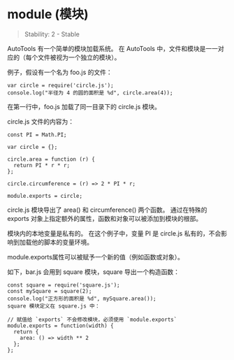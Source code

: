 # module (模块)

> Stability: 2 - Stable

AutoTools 有一个简单的模块加载系统。 在 AutoTools 中，文件和模块是一一对应的（每个文件被视为一个独立的模块）。

例子，假设有一个名为 foo.js 的文件：
```
var circle = require('circle.js');
console.log("半径为 4 的圆的面积是 %d", circle.area(4));
```
在第一行中，foo.js 加载了同一目录下的 circle.js 模块。

circle.js 文件的内容为：
```
const PI = Math.PI;

var circle = {};

circle.area = function (r) {
  return PI * r * r;
};

circle.circumference = (r) => 2 * PI * r;

module.exports = circle;
```
circle.js 模块导出了 area() 和 circumference() 两个函数。 通过在特殊的 exports 对象上指定额外的属性，函数和对象可以被添加到模块的根部。

模块内的本地变量是私有的。 在这个例子中，变量 PI 是 circle.js 私有的，不会影响到加载他的脚本的变量环境。

module.exports属性可以被赋予一个新的值（例如函数或对象）。

如下，bar.js 会用到 square 模块，square 导出一个构造函数：
```
const square = require('square.js');
const mySquare = square(2);
console.log("正方形的面积是 %d", mySquare.area());
square 模块定义在 square.js 中：

// 赋值给 `exports` 不会修改模块，必须使用 `module.exports`
module.exports = function(width) {
  return {
    area: () => width ** 2
  };
};
```
